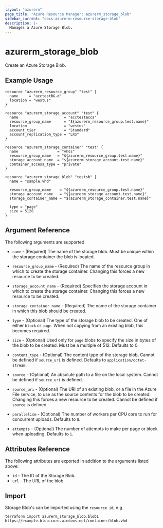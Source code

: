 ```yaml
---
layout: "azurerm"
page_title: "Azure Resource Manager: azurerm_storage_blob"
sidebar_current: "docs-azurerm-resource-storage-blob"
description: |-
  Manages a Azure Storage Blob.
---
```


# azurerm_storage_blob

Create an Azure Storage Blob.

## Example Usage

```hcl
resource "azurerm_resource_group" "test" {
  name     = "acctestRG-d"
  location = "westus"
}

resource "azurerm_storage_account" "test" {
  name                     = "acctestaccs"
  resource_group_name      = "${azurerm_resource_group.test.name}"
  location                 = "westus"
  account_tier             = "Standard"
  account_replication_type = "LRS"
}

resource "azurerm_storage_container" "test" {
  name                  = "vhds"
  resource_group_name   = "${azurerm_resource_group.test.name}"
  storage_account_name  = "${azurerm_storage_account.test.name}"
  container_access_type = "private"
}

resource "azurerm_storage_blob" "testsb" {
  name = "sample.vhd"

  resource_group_name    = "${azurerm_resource_group.test.name}"
  storage_account_name   = "${azurerm_storage_account.test.name}"
  storage_container_name = "${azurerm_storage_container.test.name}"

  type = "page"
  size = 5120
}
```

## Argument Reference

The following arguments are supported:

* `name` - (Required) The name of the storage blob. Must be unique within the storage container the blob is located.

* `resource_group_name` - (Required) The name of the resource group in which to
    create the storage container. Changing this forces a new resource to be created.

* `storage_account_name` - (Required) Specifies the storage account in which to create the storage container.
 Changing this forces a new resource to be created.

* `storage_container_name` - (Required) The name of the storage container in which this blob should be created.

* `type` - (Optional) The type of the storage blob to be created. One of either `block` or `page`. When not copying from an existing blob,
    this becomes required.

* `size` - (Optional) Used only for `page` blobs to specify the size in bytes of the blob to be created. Must be a multiple of 512. Defaults to 0.

* `content_type` - (Optional) The content type of the storage blob. Cannot be defined if `source_uri` is defined. Defaults to `application/octet-stream`.

* `source` - (Optional) An absolute path to a file on the local system. Cannot be defined if `source_uri` is defined.

* `source_uri` - (Optional) The URI of an existing blob, or a file in the Azure File service, to use as the source contents
    for the blob to be created. Changing this forces a new resource to be created. Cannot be defined if `source` is defined.

* `parallelism` - (Optional) The number of workers per CPU core to run for concurrent uploads. Defaults to `8`.

* `attempts` - (Optional) The number of attempts to make per page or block when uploading. Defaults to `1`.

## Attributes Reference

The following attributes are exported in addition to the arguments listed above:

* `id` - The ID of the Storage Blob.
* `url` - The URL of the blob

## Import

Storage Blob's can be imported using the `resource id`, e.g.

```shell
terraform import azurerm_storage_blob.blob1 https://example.blob.core.windows.net/container/blob.vhd
```
